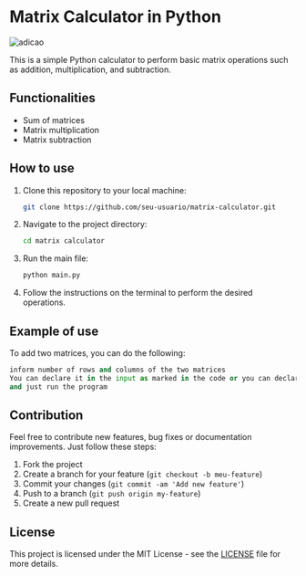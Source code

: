 # Matrix Calculator in Python
![adicao](https://github.com/davifernandodias/matrix-calculator/assets/134711641/72fe8de3-fff0-4313-bb2c-110fbfc8ca39)


This is a simple Python calculator to perform basic matrix operations such as addition, multiplication, and subtraction.

## Functionalities

- Sum of matrices
- Matrix multiplication
- Matrix subtraction

## How to use

1. Clone this repository to your local machine:

     ```bash
     git clone https://github.com/seu-usuario/matrix-calculator.git
     ```

2. Navigate to the project directory:

     ```bash
     cd matrix calculator
     ```

3. Run the main file:

     ```bash
     python main.py
     ```

4. Follow the instructions on the terminal to perform the desired operations.

## Example of use

To add two matrices, you can do the following:

```python
inform number of rows and columns of the two matrices
You can declare it in the input as marked in the code or you can declare it in the parameters
and just run the program
```



## Contribution

Feel free to contribute new features, bug fixes or documentation improvements. Just follow these steps:

1. Fork the project
2. Create a branch for your feature (`git checkout -b meu-feature`)
3. Commit your changes (`git commit -am 'Add new feature'`)
4. Push to a branch (`git push origin my-feature`)
5. Create a new pull request

## License

This project is licensed under the MIT License - see the [LICENSE](LICENSE) file for more details.
